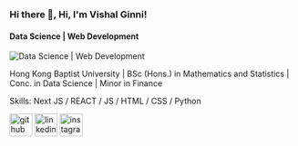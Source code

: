 ### Hi there 👋, Hi, I'm Vishal Ginni!
#### Data Science | Web Development
![Data Science | Web Development](https://media.licdn.com/dms/image/C4D16AQGhACmb-cppPg/profile-displaybackgroundimage-shrink_350_1400/0/1657158467088?e=1721260800&v=beta&t=rUqH_PneNPTlYfCwfXBscay_iWah4KyiA40RV2pOvdY)

Hong Kong Baptist University | BSc (Hons.) in Mathematics and Statistics | Conc. in Data Science | Minor in Finance

Skills: Next JS / REACT / JS / HTML / CSS / Python



[<img src='https://cdn.jsdelivr.net/npm/simple-icons@3.0.1/icons/github.svg' alt='github' height='40'>](https://github.com/Spagestic)  [<img src='https://cdn.jsdelivr.net/npm/simple-icons@3.0.1/icons/linkedin.svg' alt='linkedin' height='40'>](https://www.linkedin.com/in/https://www.linkedin.com/in/vishalginni//)  [<img src='https://cdn.jsdelivr.net/npm/simple-icons@3.0.1/icons/instagram.svg' alt='instagram' height='40'>](https://www.instagram.com/https://www.instagram.com/?hl=en/)  

